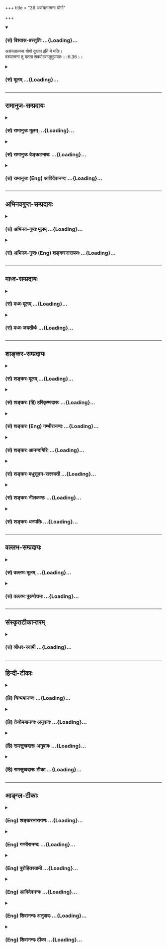 +++
title = "36 असंयतात्मना योगो"

+++
<div class="js_include" newlevelforh1="3" title="(सं) विश्वास-प्रस्तुतिः" unfilled url="/purANam/mahAbhAratam/06-bhIShma-parva/02-bhagavad-gItA-parva/saMskRtam/vishvAsa-prastutiH/06_Atma-saMyama-yogaH_a/36_asaMyatAtmanA_yog.md">
<details open><summary><h3>(सं) विश्वास-प्रस्तुतिः ...{Loading}...</h3></summary>

असंयतात्मना योगो दुष्प्राप इति मे मतिः।  
वश्यात्मना तु यतता शक्योऽवाप्तुमुपायतः।।6.36।।
</details>
</div>
<div class="js_include collapsed" newlevelforh1="3" title="(सं) मूलम्" unfilled url="/purANam/mahAbhAratam/06-bhIShma-parva/02-bhagavad-gItA-parva/saMskRtam/mUlam/06_Atma-saMyama-yogaH_a/36_asaMyatAtmanA_yog.md">
<details><summary><h3>(सं) मूलम् ...{Loading}...</h3></summary>

असंयतात्मना योगो दुष्प्राप इति मे मतिः।  
वश्यात्मना तु यतता शक्योऽवाप्तुमुपायतः।।6.36।।
</details>
</div>


_________________
## रामानुज-सम्प्रदायः
<div class="js_include collapsed" newlevelforh1="3" title="(सं) रामानुजः मूलम्" unfilled url="/purANam/mahAbhAratam/06-bhIShma-parva/02-bhagavad-gItA-parva/saMskRtam/rAmAnujaH/mUlam/06_Atma-saMyama-yogaH_a/36_asaMyatAtmanA_yog.md">
<details><summary><h3>(सं) रामानुजः मूलम् ...{Loading}...</h3></summary>

।।6.36।।**असंयतात्मना** अजितमनसा महता अपि बलेन **योगो दुष्प्राप** एव।
**उपायतः** तु **वश्यात्मना** पूर्वोक्तेन मदाराधनरूपेण अन्तर्गतज्ञानेन
कर्मणा जितमनसा यतमानेन अयम् एव समदर्शनरूपो योगः **अवाप्तुं शक्यः।  
  
अथनेहाभिक्रमनाशोऽस्ति (गीता 2।40) इत्यादौ एव श्रुतं योगमाहात्म्यं यथावत्
श्रोतुम् अर्जुनः पृच्छति। अन्तर्गतात्मज्ञानतया योगशिरस्कतया च हि
कर्मयोगस्य माहात्म्यं तत्रोदितं तच्च योगमाहात्म्यम् एव**

</details>
</div>
<div class="js_include collapsed" newlevelforh1="3" title="(सं) रामानुजः वेङ्कटनाथः" unfilled url="/purANam/mahAbhAratam/06-bhIShma-parva/02-bhagavad-gItA-parva/saMskRtam/rAmAnujaH/venkaTanAthaH/06_Atma-saMyama-yogaH_a/36_asaMyatAtmanA_yog.md">
<details><summary><h3>(सं) रामानुजः वेङ्कटनाथः ...{Loading}...</h3></summary>

।। 6.36अथार्जुनेन कण्ठोक्तमनुवदन् बुभुत्सितमुपायं श्लोकद्वयेनाह भगवान्।
तत्रदुर्निग्रहंचलम् इति
पदद्वयमर्जुनोक्तप्रतिज्ञाहेत्वनुवादरूपमाहचलस्वभावतयेति। असंशयं
इत्येतत्सत्यमितिवदर्धाङ्गीकारपरम्। तुशब्दाभिप्रेतं विशेषं
दर्शयतितथापीति। अनुकूलतयाऽभ्यासो हि तत्र प्रावण्यहेतुः
स्यादित्यभ्यासविशेषं तत्फलं च व्यनक्तिआत्मन इति।
नित्यत्वज्ञानत्वानन्दत्वाकर्मवश्यत्वामलत्वादयोऽत्र गुणाः।
कथञ्चिदित्यवधानार्थम्। एवं मनसो ग्रहणोपाय उक्तः ततश्चएतस्याहं न पश्यामि
6।33 इत्युक्तमर्थं विषयविशेषे व्यवस्थापयति असंयत इति श्लोकेन।
मनोनिग्रहप्रकरणत्वात् असंयतवश्यशब्दसमभिव्याहारसामर्थ्याच्चात्र आत्मशब्दो
मनोविषयः। महाबाहुशब्दसम्बुद्धिसूचितमाहमहतापि बलेनेति। उपायेन तु यच्छक्यं
न तच्छक्यं पराक्रमैः पं.तं. इति भावः। मे मतिः इत्यनेन निस्सन्देहत्वं
विवक्षितमित्याहदुष्प्राप एवेति। उपायतस्तु वश्यात्मनेति
व्याख्येयान्वयप्रदर्शनम्। तद्व्याख्यानंपूर्वेत्यादि। उक्तलक्षणं
कर्ममात्रं मनोनिग्रहोपायः अभ्यासवैराग्ये तु तस्यैवाङ्गतयोक्ते इति भावः
यतमानेन योगमभ्यस्यतेत्यर्थः।  
  

</details>
</div>
<div class="js_include collapsed" newlevelforh1="3" title="(सं) रामानुजः (Eng) आदिदेवानन्दः" unfilled url="/purANam/mahAbhAratam/06-bhIShma-parva/02-bhagavad-gItA-parva/saMskRtam/rAmAnujaH/english/AdidevAnandaH/06_Atma-saMyama-yogaH_a/36_asaMyatAtmanA_yog.md">
<details><summary><h3>(सं) रामानुजः (Eng) आदिदेवानन्दः ...{Loading}...</h3></summary>

6.36 Yoga is hard to attain even in spite of great efforts by one of
unrestrained self, i.e., of unrestrained mind. But the same Yoga which
is of the form of sameness of vision can be attained by proper means by
one who is striving, whose 'mind is subdued,' i.e., by one whose mind is
conered by works (Karma Yoga) taught before, which is of the nature of
My worship and which includes within itself knowledge (Jnana). Then
Arjuna puts estions in order to hear the greatness of Yoga, as it really
is, which he has already heard about at the beginning of the teaching,
'Here there is no loss of effort' (2.40). There the greatness of Karma
Yoga as inclusive of knowledge of the self with Yoga as its culmination
was taught. This alone is the real greatness of Yoga.

</details>
</div>


_________________
## अभिनवगुप्त-सम्प्रदायः
<div class="js_include collapsed" newlevelforh1="3" title="(सं) अभिनव-गुप्तः मूलम्" unfilled url="/purANam/mahAbhAratam/06-bhIShma-parva/02-bhagavad-gItA-parva/saMskRtam/abhinava-guptaH/mUlam/06_Atma-saMyama-yogaH_a/36_asaMyatAtmanA_yog.md">
<details><summary><h3>(सं) अभिनव-गुप्तः मूलम् ...{Loading}...</h3></summary>

।।6.36।। अत एषा प्रतिज्ञा असंयतेति। असंयतात्मनः अविरक्तस्य न
कथंचिद्योगावाप्तिः। वश्यात्मनेति वैराग्यवता। यतमानेनेति साभ्यासेन।
उपायतः उपायान् अनेकसिद्धान्तादिशास्त्रविहितान् संश्रित्य।

</details>
</div>
<div class="js_include collapsed" newlevelforh1="3" title="(सं) अभिनव-गुप्तः (Eng) शङ्करनारायणः" unfilled url="/purANam/mahAbhAratam/06-bhIShma-parva/02-bhagavad-gItA-parva/saMskRtam/abhinava-guptaH/english/shankaranArAyaNaH/06_Atma-saMyama-yogaH_a/36_asaMyatAtmanA_yog.md">
<details><summary><h3>(सं) अभिनव-गुप्तः (Eng) शङ्करनारायणः ...{Loading}...</h3></summary>

6.36 Asamyata - etc. In do way whatsoever, is the Yoga attainable for a
man with uncontrolled self i.e., for a man without desirelessness. One,
with subdued self : one, with an attitude of desirelessness. By him who
exerts : by him who has practice. By means : by undertaking the means
enjoined in many scriptures of the Siddanta and the rest.

</details>
</div>


_________________
## माध्व-सम्प्रदायः
<div class="js_include collapsed" newlevelforh1="3" title="(सं) मध्वः मूलम्" unfilled url="/purANam/mahAbhAratam/06-bhIShma-parva/02-bhagavad-gItA-parva/saMskRtam/madhvaH/mUlam/06_Atma-saMyama-yogaH_a/36_asaMyatAtmanA_yog.md">
<details><summary><h3>(सं) मध्वः मूलम् ...{Loading}...</h3></summary>

।।6.36।। न च कदाचित्स्वयमेव मनो नियम्यते। शुभेच्छारहितानां च द्वेषिणां च
रमापतौ। नास्तिकानां च वै पुंसां तदा मुक्तिर्न युज्यते इति
निषेधाद्ब्राह्मे।

</details>
</div>
<div class="js_include collapsed" newlevelforh1="3" title="(सं) मध्वः जयतीर्थः" unfilled url="/purANam/mahAbhAratam/06-bhIShma-parva/02-bhagavad-gItA-parva/saMskRtam/madhvaH/jayatIrthaH/06_Atma-saMyama-yogaH_a/36_asaMyatAtmanA_yog.md">
<details><summary><h3>(सं) मध्वः जयतीर्थः ...{Loading}...</h3></summary>

।।6.35 6.36।। संयतेति श्लोको व्यर्थ इव प्रतीयते तन्निवर्त्यामाशङ्कां
सूचयन् तात्पर्यमाह **न चे**ति। यथा मत्तमातङ्गः स्वयमेव श्रान्तः शान्तो
भवति तथा विषयैस्तुष्टं मनः कदाचित्स्वयमेव नियतं भवति किमभ्यासादिना
इत्येतन्नैवेत्यर्थः। कुतः इत्यत आह **शुभे**ति। सदेति पूर्वेण सम्बन्धः।
अनेनात्र शुभेच्छादिकमप्युलक्षितमिति सूचितम्। मुक्तिबीजत्वान्मनोनियमनस्य
मुक्तिरित्युक्तम्।

</details>
</div>


_________________
## शाङ्कर-सम्प्रदायः
<div class="js_include collapsed" newlevelforh1="3" title="(सं) शङ्करः मूलम्" unfilled url="/purANam/mahAbhAratam/06-bhIShma-parva/02-bhagavad-gItA-parva/saMskRtam/shankaraH/mUlam/06_Atma-saMyama-yogaH_a/36_asaMyatAtmanA_yog.md">
<details><summary><h3>(सं) शङ्करः मूलम् ...{Loading}...</h3></summary>

।।6.36।। **असंयतात्मना** अभ्यासवैराग्याभ्यामसंयतः आत्मा अन्तःकरणं यस्य
सोऽयम् असंयतात्मा तेन असंयतात्मना **योगो दुष्प्रापः** दुःखेन प्राप्यत
**इति मे मतिः।** यस्तु पुनः वश्यात्मा अभ्यासवैराग्याभ्यां
वश्यत्वमापादितः आत्मा मनः यस्य सोऽयं वश्यात्मा तेन **वश्यात्मना तु
यतता** भूयोऽपि प्रयत्नं कुर्वता **शक्यः अवाप्तुं** योगः **उपायतः**
यथोक्तादुपायात्।। तत्र योगाभ्यासाङ्गीकरणेन इहलोकपरलोकप्राप्तिनिमित्तानि
कर्माणि संन्यस्तानि योगसिद्धिफलं च मोक्षसाधनं सम्यग्दर्शनं न प्राप्तमिति
योगी योगमार्गात् मरणकाले चलितचित्तः इति तस्य नाशमाशङ्क्य अर्जुन उवाच
**अर्जुन उवाच**

</details>
</div>
<div class="js_include collapsed" newlevelforh1="3" title="(सं) शङ्करः (हि) हरिकृष्णदासः" unfilled url="/purANam/mahAbhAratam/06-bhIShma-parva/02-bhagavad-gItA-parva/saMskRtam/shankaraH/hindI/harikRShNadAsaH/06_Atma-saMyama-yogaH_a/36_asaMyatAtmanA_yog.md">
<details><summary><h3>(सं) शङ्करः (हि) हरिकृष्णदासः ...{Loading}...</h3></summary>

।।6.36।। परंतु जिसका अन्तःकरण वशमें किया हुआ नहीं है उस मनको वशमें न
करनेवाले पुरुषद्वारा अर्थात् जिसका अन्तःकरण अभ्यास और वैराग्यद्वारा संयत
किया हुआ नहीं है ऐसे पुरुषद्वारा योग प्राप्त किया जाना कठिन है अर्थात्
उसको योग कठिनतासे प्राप्त हो सकता है यह मेरा निश्चय है। परंतु जो स्वाधीन
मनवाला है जिसका मन अभ्यासवैराग्यद्वारा वशमें किया हुआ है और जो फिर भी
बारंबार यत्न करता ही जाता है ऐसे पुरुषद्वारा पूर्वोक्त उपायोंसे यह योग
प्राप्त किया जा सकता है।

</details>
</div>
<div class="js_include collapsed" newlevelforh1="3" title="(सं) शङ्करः (Eng) गम्भीरानन्दः" unfilled url="/purANam/mahAbhAratam/06-bhIShma-parva/02-bhagavad-gItA-parva/saMskRtam/shankaraH/english/gambhIrAnandaH/06_Atma-saMyama-yogaH_a/36_asaMyatAtmanA_yog.md">
<details><summary><h3>(सं) शङ्करः (Eng) गम्भीरानन्दः ...{Loading}...</h3></summary>

6.36 Me, My; matih, conviction; is iti, that; Yoga is dusprapah,
difficult to be attained; asamyata-atmana, by one of uncontrolled mind,
by one who has not controlled his mind, the internal organ, by practice
and detachment. Tu, but, on the other hand; sakyah, Yoga is possible;
avaptum, to be attained; yatata, by one who strives, who repeatedly
makes effort; upayatah, through the means described above; and
vasyatmany, by one of controlled mind, by him whose mind has been
brought under control through practice and detachment. As to that, by
accepting the practice of Yoga, actions leading to the attainment of
this or the next world may be renounced by a yogi, and yet he may not
attain the result of perfection in Yoga, i.e. full Illumination, which
is the means to Liberation. Conseently, at the time of death his mind
may waver from the path of Yoga. Apprehending that he may be thery
ruined.

</details>
</div>
<div class="js_include collapsed" newlevelforh1="3" title="(सं) शङ्करः आनन्दगिरिः" unfilled url="/purANam/mahAbhAratam/06-bhIShma-parva/02-bhagavad-gItA-parva/saMskRtam/shankaraH/AnandagiriH/06_Atma-saMyama-yogaH_a/36_asaMyatAtmanA_yog.md">
<details><summary><h3>(सं) शङ्करः आनन्दगिरिः ...{Loading}...</h3></summary>

।।6.36।। संयतात्मनो योगप्राप्तिः सुलभेत्युक्त्वा व्यतिरेकं दर्शयति **यः
पुनरिति।** व्यतिरेकोपन्यासपरं पूर्वार्धमनूद्य व्याकरोति **असंयतेति।**
पूर्वोक्तान्वयव्याख्यानपरमुत्तरार्धं व्याचष्टे **यस्त्वित्यादिना।**
अन्तःकरणस्य स्ववशत्वे सिद्धेऽपि वैराग्यादावास्थावता भवितव्यमित्याह
**यततेति।** उपायो वैराग्यादिपूर्वको मनोनिरोधः।

</details>
</div>
<div class="js_include collapsed" newlevelforh1="3" title="(सं) शङ्करः मधुसूदन-सरस्वती" unfilled url="/purANam/mahAbhAratam/06-bhIShma-parva/02-bhagavad-gItA-parva/saMskRtam/shankaraH/madhusUdana-sarasvatI/06_Atma-saMyama-yogaH_a/36_asaMyatAtmanA_yog.md">
<details><summary><h3>(सं) शङ्करः मधुसूदन-सरस्वती ...{Loading}...</h3></summary>

।।6.36।। यत्तु त्वमवोचः प्रारब्धभोगेन कर्मणा तत्त्वज्ञानादपि प्रबलेन
स्वफलदानाय मनसो वृत्तिषूत्पद्यमानासु कथं तासां निरोधः कर्तुं शक्य इति
तत्रोच्यते उत्पन्नेऽपि तत्त्वसाक्षात्कारे
वेदान्तव्याख्यानादिव्यासङ्गादालस्यादिदोषाद्वाऽभ्यासवैराग्याभ्यां न संयतो
निरुद्ध आत्मान्तःकरणं येन तेनासंयतात्मना तत्त्वसाक्षात्कारवतापि योगो
मनोवृत्तिनिरोधः दुष्प्रापः दुःखेनापि प्राप्तुं न शक्यते।
प्रारब्धकर्मकृताच्चित्तचाञ्चल्यादिति चेत्त्वं वदसि तत्र मे मतिर्मम
संमतिस्तत्तथैवेत्यर्थः। केन तर्हि प्राप्यते। उच्यते वश्यात्मना तु
वैराग्यपरिपाकेन वासनाक्षये सति वश्यः स्वाधीनो विषयपारतन्त्र्यशून्य
आत्मान्तःकरणं यस्य तेन। तुशब्दोऽसंयतात्मनो
वैलक्षण्यद्योतनार्थोऽवधारणार्थो वा। एतादृशेनापि यतता यतमानेन वैराग्येण
विषयस्रोतःखिलीकरणेऽप्यात्मस्रोतउद्धाटनार्थमभ्यासं प्रागुक्तं कुर्वता
योगः सर्वचित्तवृत्तिनिरोधः शक्योऽवाप्तुम् चित्तचाञ्चल्यनिमित्तानि
प्रारब्धकर्माण्यप्यभिमूय प्राप्तुं शक्यः। कथमतिबलवतामारब्धभोगानां
कर्मणामभिभवः। उच्यते उपायतः उपायात्। उपायः पुरुषकारस्तस्य लौकिकस्य
वैदिकस्य वा प्रारब्धकर्मापेक्षया प्राबल्यात्। अन्यथा लौकिकस्य
कृष्यादिप्रयत्नस्य वैदिकानां ज्योतिष्टोमादिप्रयत्नस्य च वैयर्थ्यापत्तेः।
सर्वत्र प्रारब्धकर्मसदसत्त्वविकल्पग्रासात्प्रारब्धकर्मसत्त्वे तत एव
फलप्राप्तेः किं पौरुषेण प्रयत्नेन तदसत्त्वे तु सर्वथा फलासंभवात्किं
तेनेति। अथ कर्मणः स्वयमदृष्टरूपस्य दृष्टसाधनसंपत्तिव्यतिरेकेण
फलजननासमर्थत्वादपेक्षितः कृष्यादौ पुरुषप्रयत्न इति चेत्। योगाभ्यासेऽपि
समं समाधानं तत्साध्याया जीवन्मुक्तेरपि सुखातिशयरूपत्वेन
प्रारब्धकर्मफलान्तर्भावात्। अथवा यथा प्रारब्धकर्मफलं
तत्त्वज्ञानात्प्रबलमिति कल्प्यते दृष्टत्वात्तथा तस्मादपि कर्मणो
योगाभ्यासः प्रबलोऽस्तु शास्त्रीयस्य प्रयत्नस्य सर्वत्र ततः
प्राबल्यदर्शनात्। तथाचाह भगवान्वसिष्ठःसर्वमेवेह हि सदा संसारे रघुनन्दन।
सम्यक्प्रयुक्तात्सर्वेण पौरुषात्समवाप्यते।। उच्छास्त्रं शास्त्रितं चेति
पौरुषं द्विविधं स्मृतम् तत्रोच्छास्त्रमनर्थाय परमार्थाय शास्त्रितम्।।
उच्छास्त्रं शास्त्रप्रतिषिद्धमनर्थाय नरकाय। शास्त्रितं
शास्त्रविहितमन्तःकरणशुद्धिद्वारा परमार्थाय चतुर्ष्वर्थेषु परमाय
मोक्षाय। शुभाशुभाभ्यां मार्गाभ्यां वहन्ती वासनासरित्। पौरुषेण प्रयत्नेन
योजनीया शुभे पथि।। अशुभेषु समाविष्टं शुभेष्वेवावतारय। स्वमनः पुरुषार्थेन
बलेन बलिनां वर।। द्रागभ्यासवशाद्याति यदा ते वासनोदयम्। तदाभ्यासस्य
साफल्यं विद्धि त्वमरिमर्दन।। इति। वासना शुभेति शेषः। संदिग्धायामपि भृशं
शुभामेव समाहर। शुभायां वासनावृद्धौ तात दोषो न कश्चन।। अव्युत्पन्नमना
यावद्भवानज्ञाततत्पदः। गुरुशास्त्रप्रमाणैस्त्वं निर्णीतं तावदाचर।। ततः
पक्वकषायेण नूनं विज्ञातवस्तुना। शुभोऽप्यसौ त्वया त्याज्यो वासनौघो
निराधिना।। इति। तस्मात्साक्षिगतस्य संसारस्याविवेकनिबन्धनस्य
विवेकसाक्षात्कारादपनयेऽपि प्रारब्धकर्मपर्यवस्थापितस्य चित्तस्य
स्वाभाविकीनामपि वृत्तीनां योगाभ्यासप्रयत्नेनापनये सति जीवन्मुक्तः परमो
योगी। चित्तवृत्तिनिरोधाभावे तु तत्त्वज्ञानवानप्यपरमो योगीति सिद्धम्।
अवशिष्टं जीवन्मुक्तिविवेके सविस्तरमनुसंधेयम्।

</details>
</div>
<div class="js_include collapsed" newlevelforh1="3" title="(सं) शङ्करः नीलकण्ठः" unfilled url="/purANam/mahAbhAratam/06-bhIShma-parva/02-bhagavad-gItA-parva/saMskRtam/shankaraH/nIlakaNThaH/06_Atma-saMyama-yogaH_a/36_asaMyatAtmanA_yog.md">
<details><summary><h3>(सं) शङ्करः नीलकण्ठः ...{Loading}...</h3></summary>

।।6.36।। असंयतात्मनाऽजितचित्तेन। वश्यात्मना जितचित्तेन।
उपायतोऽभ्यासवैराग्यरूपात्।

</details>
</div>
<div class="js_include collapsed" newlevelforh1="3" title="(सं) शङ्करः धनपतिः" unfilled url="/purANam/mahAbhAratam/06-bhIShma-parva/02-bhagavad-gItA-parva/saMskRtam/shankaraH/dhanapatiH/06_Atma-saMyama-yogaH_a/36_asaMyatAtmanA_yog.md">
<details><summary><h3>(सं) शङ्करः धनपतिः ...{Loading}...</h3></summary>

।।6.36।। असंयतं अभ्यासवैराग्याभ्यामनायत्तं चित्तं यस्य तेन
आत्मौपम्येनेत्यनेनोक्तो योगो दुष्प्रापः प्राप्तुमशक्यः। वशीकृतचित्तेन
तूपायतः अभ्यासवैराग्यरुपोपायात् भूयोऽपि यतता प्रयत्नं कुर्वता
योगोऽवापुतुं प्राप्तुं शक्यः।

</details>
</div>


_________________
## वल्लभ-सम्प्रदायः
<div class="js_include collapsed" newlevelforh1="3" title="(सं) वल्लभः मूलम्" unfilled url="/purANam/mahAbhAratam/06-bhIShma-parva/02-bhagavad-gItA-parva/saMskRtam/vallabhaH/mUlam/06_Atma-saMyama-yogaH_a/36_asaMyatAtmanA_yog.md">
<details><summary><h3>(सं) वल्लभः मूलम् ...{Loading}...</h3></summary>

।।6.36।। एवं मनसो निरोधे साम्येन स योगो घटते नान्यथेत्याह असंयतात्मन इति।
स्पष्टमेतत्।

</details>
</div>
<div class="js_include collapsed" newlevelforh1="3" title="(सं) वल्लभः पुरुषोत्तमः" unfilled url="/purANam/mahAbhAratam/06-bhIShma-parva/02-bhagavad-gItA-parva/saMskRtam/vallabhaH/puruShottamaH/06_Atma-saMyama-yogaH_a/36_asaMyatAtmanA_yog.md">
<details><summary><h3>(सं) वल्लभः पुरुषोत्तमः ...{Loading}...</h3></summary>

  
  
।।6.36।। अथ यो मनश्चञ्चलमिति ज्ञात्वाऽभ्यासवैराग्ययोर्यत्ननिरपेक्षः स
नाप्नोतीत्याह असंयतात्मनेति। असंयतात्मना
उक्तप्रकारेणाभ्यासवैराग्याभ्यामसंयतः अवशीकृत आत्माऽन्तःकरणं यस्य तेन
योगो मत्संयोगात्मको दुष्प्रापः दुःखेनापि प्राप्तुमशक्यः। वश्यात्मना तु
अभ्यासवैराग्यवशीकृतयत्नेन यतता मत्संयोगार्थं यत्नं कुर्वता
उपायतोऽवाप्तुं शक्य इति मे मतिः। अत्र स्वमतित्वकथनेन
मदुक्तिविश्वासपूर्वकं यो यतेत तस्याऽवश्यं मया संयोगः फलदानं कर्तुं
मनोनिग्रहः करणीय इति व्यञ्जितम्।  
  

</details>
</div>


_________________
## संस्कृतटीकान्तरम्
<div class="js_include collapsed" newlevelforh1="3" title="(सं) श्रीधर-स्वामी" unfilled url="/purANam/mahAbhAratam/06-bhIShma-parva/02-bhagavad-gItA-parva/saMskRtam/shrIdhara-svAmI/06_Atma-saMyama-yogaH_a/36_asaMyatAtmanA_yog.md">
<details><summary><h3>(सं) श्रीधर-स्वामी ...{Loading}...</h3></summary>

।।6.36।। एतावांस्त्विह निश्चय इत्याह **असंयतात्मनेति।** असंयतात्मा
उक्तप्रकारेणाभ्यासवैराग्याभ्यामसंयत आत्मा चित्तं यस्य तेन पुरुषेणायं
योगो दुष्प्रापः प्राप्तुमशक्यः। अभ्यासवैराग्याभ्यां वश्यो वशवर्ती आत्मा
चित्तं यस्य तेन पुरुषेण पुनश्चानेनैवोपायेन प्रयत्नं कुर्वता योगः
प्राप्तुं शक्यः।

</details>
</div>


_________________
## हिन्दी-टीकाः
<div class="js_include collapsed" newlevelforh1="3" title="(हि) चिन्मयानन्दः" unfilled url="/purANam/mahAbhAratam/06-bhIShma-parva/02-bhagavad-gItA-parva/hindI/chinmayAnandaH/06_Atma-saMyama-yogaH_a/36_asaMyatAtmanA_yog.md">
<details><summary><h3>(हि) चिन्मयानन्दः ...{Loading}...</h3></summary>

।।6.36।। पूर्व श्लोक के अभ्यास में अत्याधिक बल दिया गया था परन्तु अभ्यास
क्या है इसका निर्देश नहीं किया गया। किसी शब्द की परिभाषा तर्क या युक्ति
के अभाव में कोई भी शास्त्रीय ग्रन्थ पूर्ण नहीं माना जा सकता। विचाराधीन
श्लोक में भगवान् श्रीकृष्ण अभ्यास का अर्थ स्पष्ट करते हैं। असंयत मन का
अर्थात् विघटित व्यक्तित्व का पुरुष अध्यात्म साधना के लिए आवश्यक सजगता
उत्साह और सार्मथ्य से रहित होता है और इस कारण वह आत्मसाक्षात्कार के शिखर
तक नहीं पहुँच पाता। जो व्यक्ति शारीरिक सुखों में आसक्त होकर विषयों का दास
बन जाता है अथवा कामुक मन के गाये मृत्युगीत की शोकधुन पर नृत्य करता है
अथवा मदोन्मत्त बुद्धि की विकृत दुष्ट और अन्तहीन इच्छाओं को पूर्ण करने
हेतु इतस्तत भ्रमण करता रहता है उस पुरुष में न वह शान्ति होती है और न
स्फूर्ति जो उसे अन्तरात्मा के मन्दिर तक पहुँचाने के लिए उद्यत कर सके। जब
तक इन्द्रियां वश में नहीं होतीं तब तक मन के विक्षेप शान्त नहीं हो सकते।
विक्षेपयुक्त मन के द्वारा न श्रवण हो सकता है न मनन और न निदिध्यासन ही।
इन तीनों के बिना आवरण शक्ति की निवृत्ति नहीं हो सकती। आवरण और विक्षेप ये
क्रमश तमोगुण और रजोगुण के कार्य हैं। हम देख चुके हैं कि इन दो गुणों को
वश में किये बिना सत्वगुण का प्रभाव साधक में दृष्टिगोचर नहीं
होता। वादविवाद की सामान्य पद्धति के अनुसार अपना मत प्रस्तुत करते समय
प्रतियोगी के तर्कों का खण्डन इस प्रकार करना होता है कि वह दोनों मतों के
अन्तर को देखकर हमारे दृष्टिकोण की युक्तियुक्तता एवं स्वीकार्यता को समझ
सके। इसी पद्धति का उपयोग करते हुए दूसरी पंक्ति में भगवान् श्रीकृष्ण कहते
हैं परन्तु स्वाधीन मन वाले प्रयत्नशील पुरुष द्वारा किये गये उपाय से योग
प्राप्त होना संभव है। इन्द्रियों को उनके विषयों से पराङमुख करना
आध्यात्मिक जीवन का प्रथम सोपान है जो मन को सत्याभिमुख किये बिना संभव
नहीं हो सकता। लौकिक जीवन में भी त्याग और तप के बिना कोई भी लक्ष्य प्राप्त
नहीं होता । चुनाव के समय एक प्रत्याशी का और परीक्षा के पूर्व एक
विद्यार्थी का जीवन अथवा एक अभिनेता या नर्तकी का रंगमंच पर प्रथम
कार्यक्रम प्रस्तुत करने के पूर्व का जीवनये कुछ उदाहरण हैं जिनमें हम
देखते हैं कि अपनेअपने कार्य क्षेत्रों में सफलता पाने के लिए ये सभी लोग
सामान्य भोगमय जीवन को त्यागकर कठिन परिश्रम करते हैं। यदि केवल सामान्य और
अनित्य लौकिक वस्तु या कीर्ति प्राप्त करने के लिए भी इतने बड़े त्याग तप
और संयम की आवश्यकता होती है तब नित्य अनन्त अखण्ड आत्मानन्द की प्राप्ति
के लिए कितने अधिक आत्मसंयम की आवश्यकता होगी इसकी कोई भी व्यक्ति सहज ही
कल्पना कर सकता है। इसका अर्थ यह नहीं हुआ कि साधक को सभी विषयों को
पूर्णतया त्याग देना चाहिए। परन्तु प्राय साधकों की यही धारणा बन जाती
है। धर्म या साधना के नाम पर अनेक साधक कुछ काल तक अत्यन्त कठोर तप का जीवन
जीते हैं जिसमें शरीर को क्लेश देना शारीरिक आवश्यकताओं एवं प्रवृत्तियों
का सर्वथा त्याग और दमन करना सम्मिलित है। इस प्रकार स्वयं पर आसुरी और
आत्मघातक अत्याचार करने पर निश्चय ही एक समय यही दमित प्रवृत्तियां भयंकर
रूप में फूटकर बाहर निकल पड़ती हैं। कहीं ऐसा न हो कि गीता का अध्येतावर्ग
भी इसी भ्रामक विचार की बलि बन जाये भगवान् कहते हैं कि इस योग को
प्रयत्नशील साधक उचित उपाय के द्वारा प्राप्त कर सकता है। केवल चित्रपट
देखने न जाने अथवा खेलकूद को त्यागने से ही कोई विद्यार्थी परीक्षा में
उत्तीर्ण नहीं हो सकता क्योंकि उसके साथ ही अध्ययन में समय का सदुपयोग करना
नितान्त आवश्यक होता है। एक बात और भी है कि गणित की परीक्षा हो और
विद्यार्थी भूगोल का अध्ययन कर रहा हो तो उसे कोई विशेष सफलता नहीं मिल
सकती। उचित प्रयत्न के द्वारा ही सफलता प्राप्त की जा सकती है। इसी प्रकार
वैषयिक भोग के त्यागरूप तप के द्वारा संचित शक्ति का उपयोग साधक को
निदिध्यासन में करना चाहिए जिसका फल आत्मसाक्षात्कार अर्थात् स्वस्वरूप की
पहचान है। ऐसा साधनसम्पन्न व्यक्ति इस योग को प्राप्त कर सकता है आनन्दकन्द
भगवान् श्रीकृष्ण का यह आशावादी तत्त्वज्ञान है। इन दो श्लोकों के द्वारा
भगवान् श्रीकृष्ण अर्जुन के प्रश्न का उत्तर देते हैं और आगे के प्रकरण से
यह सिद्ध होता है कि अर्जुन उनके उत्तर से सन्तुष्ट हो जाता है। एक प्रश्न
फिर भी रह जाता है कि उस पुरुष की गति क्या होती है जो संयमित होकर
योगाभ्यास करता है परन्तु योगफल प्राप्त करने के पूर्व ही योग से विचलित हो
जाता है

</details>
</div>
<div class="js_include collapsed" newlevelforh1="3" title="(हि) तेजोमयानन्दः अनुवादः" unfilled url="/purANam/mahAbhAratam/06-bhIShma-parva/02-bhagavad-gItA-parva/hindI/tejomayAnandaH/anuvAdaH/06_Atma-saMyama-yogaH_a/36_asaMyatAtmanA_yog.md">
<details><summary><h3>(हि) तेजोमयानन्दः अनुवादः ...{Loading}...</h3></summary>

।।6.36।। असंयत मन के पुरुष द्वारा योग प्राप्त होना कठिन है, परन्तु
स्वाधीन मन वाले प्रयत्नशील पुरुष द्वारा उपाय से योग प्राप्त होना संभव
है, यह मेरा मत है।।

</details>
</div>
<div class="js_include collapsed" newlevelforh1="3" title="(हि) रामसुखदासः अनुवादः" unfilled url="/purANam/mahAbhAratam/06-bhIShma-parva/02-bhagavad-gItA-parva/hindI/rAmasukhadAsaH/anuvAdaH/06_Atma-saMyama-yogaH_a/36_asaMyatAtmanA_yog.md">
<details><summary><h3>(हि) रामसुखदासः अनुवादः ...{Loading}...</h3></summary>

।।6.36।। जिसका मन पूरा वशमें नहीं है, उसके द्वारा योग प्राप्त होना कठिन
है। परन्तु उपायपूर्वक यत्न करनेवाले वश्यात्माको योग प्राप्त हो सकता है,
ऐसा मेरा मत है।

</details>
</div>
<div class="js_include collapsed" newlevelforh1="3" title="(हि) रामसुखदासः टीका" unfilled url="/purANam/mahAbhAratam/06-bhIShma-parva/02-bhagavad-gItA-parva/hindI/rAmasukhadAsaH/TIkA/06_Atma-saMyama-yogaH_a/36_asaMyatAtmanA_yog.md">
<details><summary><h3>(हि) रामसुखदासः टीका ...{Loading}...</h3></summary>

।।6.36।।***व्याख्या--*असंयतात्मना योगो दुष्प्रापः--**मेरे मतमें तो
जिसका मन वशमें नहीं है उसके द्वारा योग सिद्ध होना कठिन है। कारण कि योगकी
सिद्धिमें मनका वशमें न होना जितना बाधक है उतनी मनकी चञ्चलता बाधक नहीं
है। जैसे पतिव्रता स्त्री मनको वशमें तो रखती है पर उसे एकाग्र नहीं करती।
अतः ध्यानयोगीको अपना मन वशमें करना चाहिये। मन वशमें होनेपर वह मनको जहाँ
लगाना चाहे वहाँ लगा सकता है जितनी देर लगाना चाहे उतनी देर लगा सकता है और
जहाँसे हटाना चाहे वहीँसे हटा सकता है। प्रायः साधकोंकी यह प्रवृत्ति होती
है कि वे साधन तो श्रद्धापूर्वक करते हैं पर उनके प्रयत्नमें शिथिलता रहती
है जिससे साधकमें संयम नहीं रहता अर्थात् मन इन्द्रियाँ अन्तःकरणका
पूर्णतया संयम नहीं होता। इसलिये योगकी प्राप्तिमें कठिनता होती है अर्थात्
परमात्मा सदासर्वत्र विद्यमान रहते हुए भी जल्दी प्राप्त नहीं
होते। भगवान्की तरफ चलनेवाले वैष्णव संस्कारवाले साधकोंकी मांस आदिमें जैसी
अरुचि होती है वैसी अरुचि साधककी विषयभोगोंमें नहीं होती अर्थात् विषयभोग
उतने निषिद्ध और पतन करनेवाले नहीं दीखते। कारण कि विषयभोगोंका ज्यादा
अभ्यास होनेसे उनमें मांस आदिकी तरह ग्लानि नहीं होती। मांस आदि सर्वथा
निषिद्ध वस्तु खानेसे पतन तो होता ही है पर उससे भी ज्यादा पतन होता है
रागपूर्वक विषयभोगोंको भोगनेसे। कारण कि मांस आदिमें तो यह निषिद्ध वस्तु
है ऐसी भावना रहती है पर भोगोंको भोगनेसे यह निषिद्ध है ऐसी भावना नहीं
रहती। इसलिये भोगोंके जो संस्कार भीतर बैठ जाते हैं वे बड़े भयंकर होते
हैं। तात्पर्य है कि मांस आदि खानेसे जो पाप लगता है वह दण्ड भोगकर नष्ट हो
जायगा। वह पाप आगे नये पापोंमें नहीं लगायेगा। परन्तु रागपूर्वक
विषयभोगोंका सेवन करनेसे जो संस्कार पड़ते हैं वे जन्मजन्मान्तरतक
विषयभोगोंमें और उनकी रुचिके परिणामस्वरूप पापोंमें लगाते रहेंगे। तात्पर्य
है कि साधकके अन्तःकरणमें विषयभोगोंकी रुचि रहनेके कारण ही वह संयतात्मा
नहीं हो पातामनइन्द्रियोंको अपने वशमें नहीं कर पाता। इसलिये उसको योगकी
प्राप्तिमें अर्थात् ध्यानयोगकी सिद्धिमें कठिनता होती है।

</details>
</div>


_________________
## आङ्ग्ल-टीकाः
<div class="js_include collapsed" newlevelforh1="3" title="(Eng) शङ्करनारायणः" unfilled url="/purANam/mahAbhAratam/06-bhIShma-parva/02-bhagavad-gItA-parva/english/shankaranArAyaNaH/06_Atma-saMyama-yogaH_a/36_asaMyatAtmanA_yog.md">
<details><summary><h3>(Eng) शङ्करनारायणः ...{Loading}...</h3></summary>

6.36. My belief is that attaining Yoga is difficult for a man of
uncontrolled self (mind); but it is possible to attain by \[proper\]
means by a person who exerts with his subdued self.

</details>
</div>
<div class="js_include collapsed" newlevelforh1="3" title="(Eng) गम्भीरानन्दः" unfilled url="/purANam/mahAbhAratam/06-bhIShma-parva/02-bhagavad-gItA-parva/english/gambhIrAnandaH/06_Atma-saMyama-yogaH_a/36_asaMyatAtmanA_yog.md">
<details><summary><h3>(Eng) गम्भीरानन्दः ...{Loading}...</h3></summary>

6.36 My conviction is that Yoga is difficult to be attained by one of
uncontrolled mind. But it is possible to be attained through the (above)
means by one who strives and has a controlled mind.

</details>
</div>
<div class="js_include collapsed" newlevelforh1="3" title="(Eng) पुरोहितस्वामी" unfilled url="/purANam/mahAbhAratam/06-bhIShma-parva/02-bhagavad-gItA-parva/english/purohitasvAmI/06_Atma-saMyama-yogaH_a/36_asaMyatAtmanA_yog.md">
<details><summary><h3>(Eng) पुरोहितस्वामी ...{Loading}...</h3></summary>

6.36 It is not possible to attain Self-Realisation if a man does not
know how to control himself; but for him who, striving by proper means,
learns such control, it is possible.

</details>
</div>
<div class="js_include collapsed" newlevelforh1="3" title="(Eng) आदिदेवनन्दः" unfilled url="/purANam/mahAbhAratam/06-bhIShma-parva/02-bhagavad-gItA-parva/english/AdidevanandaH/06_Atma-saMyama-yogaH_a/36_asaMyatAtmanA_yog.md">
<details><summary><h3>(Eng) आदिदेवनन्दः ...{Loading}...</h3></summary>

6.36 In my opinion Yoga is hard to attain by a person of unrestrained
mind. However, it can be attained through right means by him, who
strives for it and has a subdued mind.

</details>
</div>
<div class="js_include collapsed" newlevelforh1="3" title="(Eng) शिवानन्दः अनुवादः" unfilled url="/purANam/mahAbhAratam/06-bhIShma-parva/02-bhagavad-gItA-parva/english/shivAnandaH/anuvAdaH/06_Atma-saMyama-yogaH_a/36_asaMyatAtmanA_yog.md">
<details><summary><h3>(Eng) शिवानन्दः अनुवादः ...{Loading}...</h3></summary>

6.36 I think Yoga is hard to be attained by one of uncontrolled self,
but the self-controlled and striving one can attain to it by the
(proper) means.

</details>
</div>
<div class="js_include collapsed" newlevelforh1="3" title="(Eng) शिवानन्दः टीका" unfilled url="/purANam/mahAbhAratam/06-bhIShma-parva/02-bhagavad-gItA-parva/english/shivAnandaH/TIkA/06_Atma-saMyama-yogaH_a/36_asaMyatAtmanA_yog.md">
<details><summary><h3>(Eng) शिवानन्दः टीका ...{Loading}...</h3></summary>

6.36 असंयतात्मना by a man of uncontrolled self; योगः Yoga; दुष्प्रापः
hard to attain; इति thus; मे My; मतिः opinion; वश्यात्मना by the
selfcontrolled one; तु but; यतता by the striving one; शक्यः possible;
अवाप्तुम् to obtain; उपायतः by (proper) means.Commentary Uncontrolled
self he who has not controlled the senses and the mind by the constant
practice of dispassion and meditation. Selfcontrolled he who has
controlled the mind by the constant practice of dispassion and
meditation. He can attain Selfrealisation by the right means and
constant endeavour.

</details>
</div>
